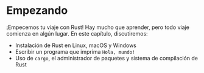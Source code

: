 # Empezando

¡Empecemos tu viaje con Rust! Hay mucho que aprender, pero todo viaje comienza
en algún lugar. En este capítulo, discutiremos:

* Instalación de Rust en Linux, macOS y Windows
* Escribir un programa que imprima `Hola, mundo!`
* Uso de `cargo`, el administrador de paquetes y sistema de compilación de Rust